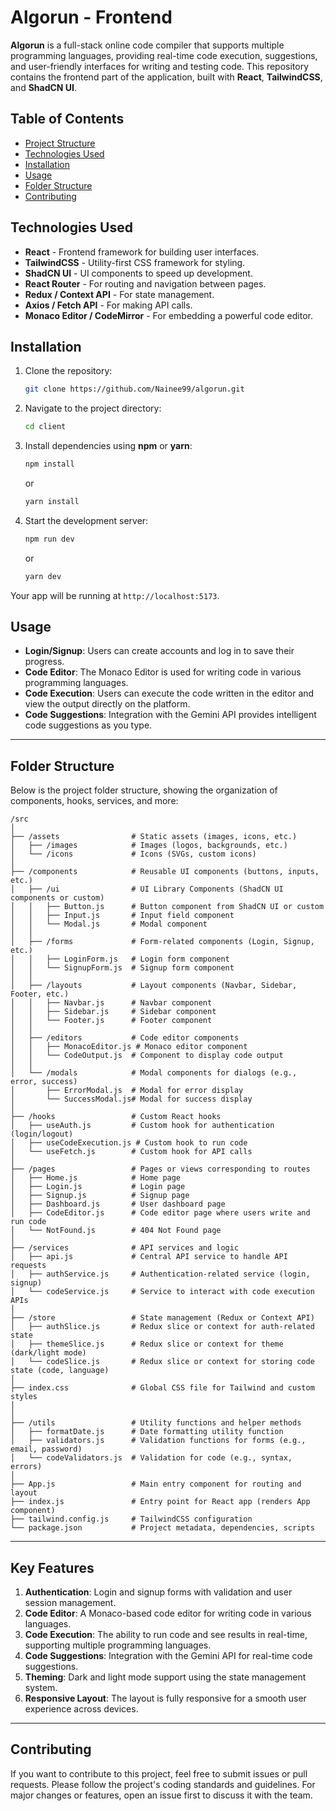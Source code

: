# Algorun - Frontend

**Algorun** is a full-stack online code compiler that supports multiple programming languages, providing real-time code execution, suggestions, and user-friendly interfaces for writing and testing code. This repository contains the frontend part of the application, built with **React**, **TailwindCSS**, and **ShadCN UI**.

## Table of Contents
- [Project Structure](#project-structure)
- [Technologies Used](#technologies-used)
- [Installation](#installation)
- [Usage](#usage)
- [Folder Structure](#folder-structure)
- [Contributing](#contributing)

## Technologies Used
- **React** - Frontend framework for building user interfaces.
- **TailwindCSS** - Utility-first CSS framework for styling.
- **ShadCN UI** - UI components to speed up development.
- **React Router** - For routing and navigation between pages.
- **Redux / Context API** - For state management.
- **Axios / Fetch API** - For making API calls.
- **Monaco Editor / CodeMirror** - For embedding a powerful code editor.

## Installation

1. Clone the repository:
   ```bash
   git clone https://github.com/Nainee99/algorun.git
   ```

2. Navigate to the project directory:
   ```bash
   cd client
   ```

3. Install dependencies using **npm** or **yarn**:
   ```bash
   npm install
   ```

   or

   ```bash
   yarn install
   ```

4. Start the development server:
   ```bash
   npm run dev
   ```

   or

   ```bash
   yarn dev
   ```

Your app will be running at `http://localhost:5173`.

## Usage

- **Login/Signup**: Users can create accounts and log in to save their progress.
- **Code Editor**: The Monaco Editor is used for writing code in various programming languages.
- **Code Execution**: Users can execute the code written in the editor and view the output directly on the platform.
- **Code Suggestions**: Integration with the Gemini API provides intelligent code suggestions as you type.

---

## Folder Structure

Below is the project folder structure, showing the organization of components, hooks, services, and more:

```plaintext
/src
│
├── /assets                # Static assets (images, icons, etc.)
│   ├── /images            # Images (logos, backgrounds, etc.)
│   └── /icons             # Icons (SVGs, custom icons)
│
├── /components            # Reusable UI components (buttons, inputs, etc.)
│   ├── /ui                # UI Library Components (ShadCN UI components or custom)
│   │   ├── Button.js      # Button component from ShadCN UI or custom
│   │   ├── Input.js       # Input field component
│   │   └── Modal.js       # Modal component
│   │
│   ├── /forms             # Form-related components (Login, Signup, etc.)
│   │   ├── LoginForm.js   # Login form component
│   │   └── SignupForm.js  # Signup form component
│   │
│   ├── /layouts           # Layout components (Navbar, Sidebar, Footer, etc.)
│   │   ├── Navbar.js      # Navbar component
│   │   ├── Sidebar.js     # Sidebar component
│   │   └── Footer.js      # Footer component
│   │
│   ├── /editors           # Code editor components
│   │   ├── MonacoEditor.js # Monaco editor component
│   │   └── CodeOutput.js  # Component to display code output
│   │
│   └── /modals            # Modal components for dialogs (e.g., error, success)
│       ├── ErrorModal.js  # Modal for error display
│       └── SuccessModal.js# Modal for success display
│
├── /hooks                 # Custom React hooks
│   ├── useAuth.js         # Custom hook for authentication (login/logout)
│   ├── useCodeExecution.js # Custom hook to run code
│   └── useFetch.js        # Custom hook for API calls
│
├── /pages                 # Pages or views corresponding to routes
│   ├── Home.js            # Home page
│   ├── Login.js           # Login page
│   ├── Signup.js          # Signup page
│   ├── Dashboard.js       # User dashboard page
│   ├── CodeEditor.js      # Code editor page where users write and run code
│   └── NotFound.js        # 404 Not Found page
│
├── /services              # API services and logic
│   ├── api.js             # Central API service to handle API requests
│   ├── authService.js     # Authentication-related service (login, signup)
│   └── codeService.js     # Service to interact with code execution APIs
│
├── /store                 # State management (Redux or Context API)
│   ├── authSlice.js       # Redux slice or context for auth-related state
│   ├── themeSlice.js      # Redux slice or context for theme (dark/light mode)
│   └── codeSlice.js       # Redux slice or context for storing code state (code, language)
│
├── index.css              # Global CSS file for Tailwind and custom styles
│           
│
├── /utils                 # Utility functions and helper methods
│   ├── formatDate.js      # Date formatting utility function
│   ├── validators.js      # Validation functions for forms (e.g., email, password)
│   └── codeValidators.js  # Validation for code (e.g., syntax, errors)
│
├── App.js                 # Main entry component for routing and layout
├── index.js               # Entry point for React app (renders App component)
├── tailwind.config.js     # TailwindCSS configuration
└── package.json           # Project metadata, dependencies, scripts
```

---

## Key Features

1. **Authentication**: Login and signup forms with validation and user session management.
2. **Code Editor**: A Monaco-based code editor for writing code in various languages.
3. **Code Execution**: The ability to run code and see results in real-time, supporting multiple programming languages.
4. **Code Suggestions**: Integration with the Gemini API for real-time code suggestions.
5. **Theming**: Dark and light mode support using the state management system.
6. **Responsive Layout**: The layout is fully responsive for a smooth user experience across devices.

---

## Contributing

If you want to contribute to this project, feel free to submit issues or pull requests. Please follow the project's coding standards and guidelines. For major changes or features, open an issue first to discuss it with the team.

